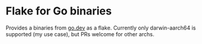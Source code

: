 # Flake for Go binaries

Provides a binaries from [go.dev](https://go.dev/dl/) as a flake. Currently only
darwin-aarch64 is supported (my use case), but PRs welcome for other archs.